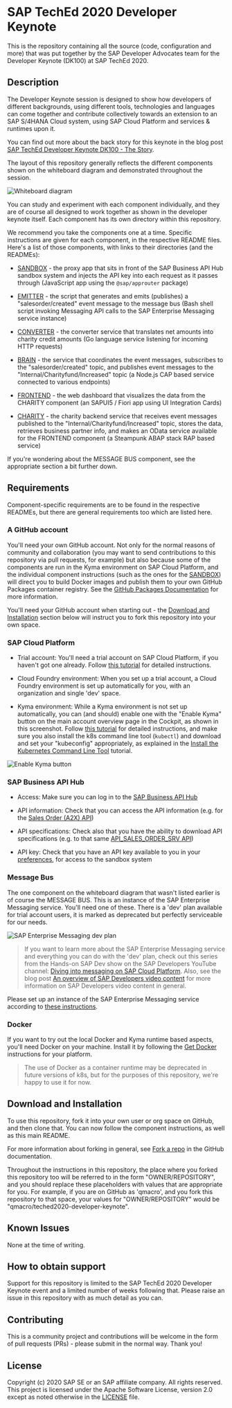 # SAP TechEd 2020 Developer Keynote

This is the repository containing all the source (code, configuration and more) that was put together by the SAP Developer Advocates team for the Developer Keynote (DK100) at SAP TechEd 2020.

## Description

The Developer Keynote session is designed to show how developers of different backgrounds, using different tools, technologies and languages can come together and contribute collectively towards an extension to an SAP S/4HANA Cloud system, using SAP Cloud Platform and services & runtimes upon it.

You can find out more about the back story for this keynote in the blog post [SAP TechEd Developer Keynote DK100 - The Story](https://blogs.sap.com/2020/11/19/sap-teched-developer-keynote-dk100-the-story/).

The layout of this repository generally reflects the different components shown on the whiteboard diagram and demonstrated throughout the session.

![Whiteboard diagram](images/whiteboard.jpg)

You can study and experiment with each component individually, and they are of course all designed to work together as shown in the developer keynote itself. Each component has its own directory within this repository.

We recommend you take the components one at a time. Specific instructions are given for each component, in the respective README files. Here's a list of those components, with links to their directories (and the READMEs):

- [SANDBOX](s4hana/sandbox/) - the proxy app that sits in front of the SAP Business API Hub sandbox system and injects the API key into each request as it passes through (JavaScript app using the `@sap/approuter` package)

- [EMITTER](s4hana/event/) - the script that generates and emits (publishes) a "salesorder/created" event message to the message bus (Bash shell script invoking Messaging API calls to the SAP Enterprise Messaging service instance)

- [CONVERTER](kyma/) - the converter service that translates net amounts into charity credit amounts (Go language service listening for incoming HTTP requests)

- [BRAIN](cap/brain/) - the service that coordinates the event messages, subscribes to the "salesorder/created" topic, and publishes event messages to the "Internal/Charityfund/Increased" topic (a Node.js CAP based service connected to various endpoints)

- [FRONTEND](ui/) - the web dashboard that visualizes the data from the CHARITY component (an SAPUI5 / Fiori app using UI Integration Cards)

- [CHARITY](abap/) - the charity backend service that receives event messages published to the "Internal/Charityfund/Increased" topic, stores the data, retrieves business partner info, and makes an OData service available for the FRONTEND component (a Steampunk ABAP stack RAP based service)

If you're wondering about the MESSAGE BUS component, see the appropriate section a bit further down.

## Requirements

Component-specific requirements are to be found in the respective READMEs, but there are general requirements too which are listed here.

### A GitHub account

You'll need your own GitHub account. Not only for the normal reasons of community and collaboration (you may want to send contributions to this repository via pull requests, for example) but also because some of the components are run in the Kyma environment on SAP Cloud Platform, and the individual component instructions (such as the ones for the [SANDBOX](s4hana/sandbox/)) will direct you to build Docker images and publish them to your own GitHub Packages container registry. See the [GitHub Packages Documentation](https://docs.github.com/en/free-pro-team@latest/packages) for more information.

You'll need your GitHub account when starting out - the [Download and Installation](#download-and-installation) section below will instruct you to fork this repository into your own space.

### SAP Cloud Platform

- Trial account: You'll need a trial account on SAP Cloud Platform, if you haven't got one already. Follow [this tutorial](https://developers.sap.com/tutorials/hcp-create-trial-account.html) for detailed instructions.

- Cloud Foundry environment: When you set up a trial account, a Cloud Foundry environment is set up automatically for you, with an organization and single 'dev' space.

- Kyma environment: While a Kyma environment is not set up automatically, you can (and should) enable one with the "Enable Kyma" button on the main account overview page in the Cockpit, as shown in this screenshot. Follow [this tutorial](https://developers.sap.com/tutorials/cp-kyma-getting-started.html) for detailed instructions, and make sure you also install the k8s command line tool (`kubectl`) and download and set your "kubeconfig" appropriately, as explained in the [Install the Kubernetes Command Line Tool](https://developers.sap.com/tutorials/cp-kyma-download-cli.html) tutorial.

![Enable Kyma button](images/enable-kyma.png)

### SAP Business API Hub

- Access: Make sure you can log in to the [SAP Business API Hub](https://api.sap.com)

- API information: Check that you can access the API information (e.g. for the [Sales Order (A2X) API](https://api.sap.com/api/API_SALES_ORDER_SRV/resource))

- API specifications: Check also that you have the ability to download API specifications (e.g. to that same [API_SALES_ORDER_SRV API](https://api.sap.com/api/API_SALES_ORDER_SRV/overview))

- API key: Check that you have an API key available to you in your [preferences](https://api.sap.com/preferences), for access to the sandbox system


### Message Bus

The one component on the whiteboard diagram that wasn't listed earlier is of course the MESSAGE BUS. This is an instance of the SAP Enterprise Messaging service. You'll need one of these. There is a 'dev' plan available for trial account users, it is marked as deprecated but perfectly serviceable for our needs.

![SAP Enterprise Messaging dev plan](images/messaging-dev-plan.png)

> If you want to learn more about the SAP Enterprise Messaging service and everything you can do with the 'dev' plan, check out this series from the Hands-on SAP Dev show on the SAP Developers YouTube channel: [Diving into messaging on SAP Cloud Platform](https://www.youtube.com/playlist?list=PL6RpkC85SLQCf--P9o7DtfjEcucimapUf). Also, see the blog post [An overview of SAP Developers video content](https://blogs.sap.com/2020/11/09/an-overview-of-sap-developers-video-content/) for more information on SAP Developers video content in general.

Please set up an instance of the SAP Enterprise Messaging service according to [these instructions](messaging-setup.md).

### Docker

If you want to try out the local Docker and Kyma runtime based aspects, you'll need Docker on your machine. Install it by following the [Get Docker](https://docs.docker.com/get-docker/) instructions for your platform.

> The use of Docker as a container runtime may be deprecated in future versions of k8s, but for the purposes of this repository, we're happy to use it for now.


## Download and Installation

To use this repository, fork it into your own user or org space on GitHub, and then clone that. You can now follow the component instructions, as well as this main README.

For more information about forking in general, see [Fork a repo](https://docs.github.com/en/free-pro-team@latest/github/getting-started-with-github/fork-a-repo) in the GitHub documentation.

Throughout the instructions in this repository, the place where you forked this repository too will be referred to in the form "OWNER/REPOSITORY", and you should replace these placeholders with values that are appropriate for you. For example, if you are on GitHub as 'qmacro', and you fork this repository to that space, your values for "OWNER/REPOSITORY" would be "qmacro/teched2020-developer-keynote".

## Known Issues

None at the time of writing.

## How to obtain support

Support for this repository is limited to the SAP TechEd 2020 Developer Keynote event and a limited number of weeks following that. Please raise an issue in this repository with as much detail as you can.

## Contributing

This is a community project and contributions will be welcome in the form of pull requests (PRs) - please submit in the normal way. Thank you!

## License

Copyright (c) 2020 SAP SE or an SAP affiliate company. All rights reserved. This project is licensed under the Apache Software License, version 2.0 except as noted otherwise in the [LICENSE](LICENSES/Apache-2.0.txt) file.
